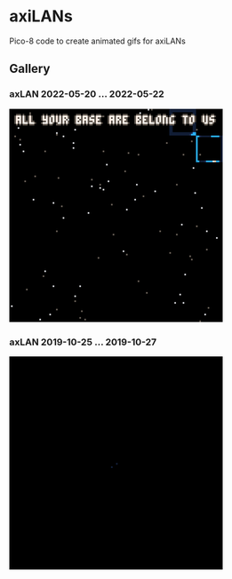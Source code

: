 # axiLANs
Pico-8 code to create animated gifs for axiLANs

## Gallery

### axLAN 2022-05-20 ... 2022-05-22

![axiLANs](images/axlan2022.gif)

### axLAN 2019-10-25 ... 2019-10-27

![axiLANs](images/axlan2019.gif)

